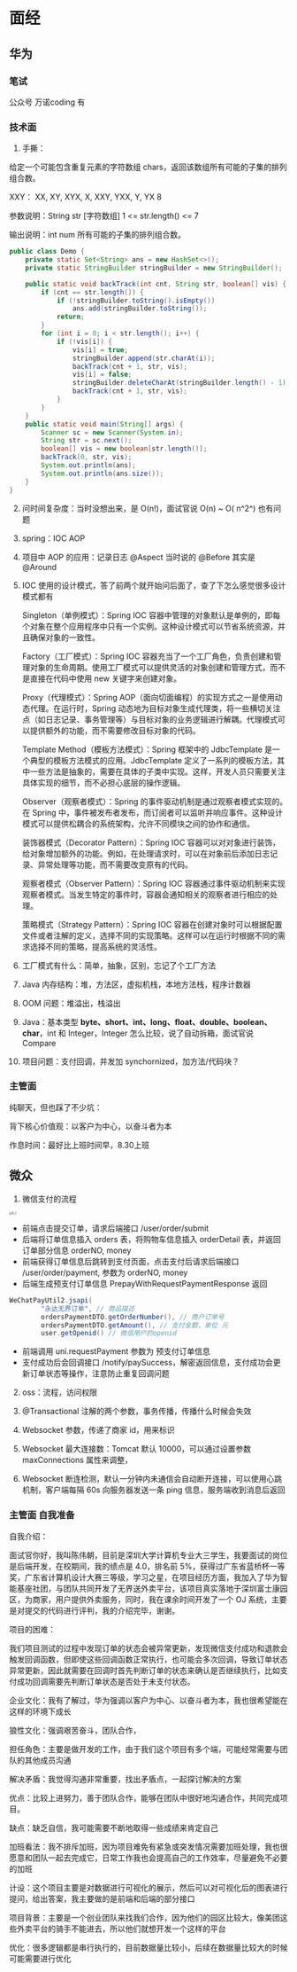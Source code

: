# 面经

## 华为

### 笔试

公众号 万诺coding 有

### 技术面

1. 手撕：

给定一个可能包含重复元素的字符数组 chars，返回该数组所有可能的子集的排列组合数。

XXY： XX, XY, XYX, X, XXY, YXX, Y, YX	8

参数说明：String str [字符数组] 1 <= str.length() <= 7

输出说明：int num 所有可能的子集的排列组合数。

```java
public class Demo {
    private static Set<String> ans = new HashSet<>();
    private static StringBuilder stringBuilder = new StringBuilder();

    public static void backTrack(int cnt, String str, boolean[] vis) {
        if (cnt == str.length()) {
            if (!stringBuilder.toString().isEmpty())
                ans.add(stringBuilder.toString());
            return;
        }
        for (int i = 0; i < str.length(); i++) {
            if (!vis[i]) {
                vis[i] = true;
                stringBuilder.append(str.charAt(i));
                backTrack(cnt + 1, str, vis);
                vis[i] = false;
                stringBuilder.deleteCharAt(stringBuilder.length() - 1);
                backTrack(cnt + 1, str, vis);
            }
        }
    }
    public static void main(String[] args) {
        Scanner sc = new Scanner(System.in);
        String str = sc.next();
        boolean[] vis = new boolean[str.length()];
        backTrack(0, str, vis);
        System.out.println(ans);
        System.out.println(ans.size());
    }
}
```

2. 问时间复杂度：当时没想出来，是 O(n!)，面试官说 O(n) ~ O( n^2^) 也有问题

3. spring：IOC AOP

4. 项目中 AOP 的应用：记录日志 @Aspect 当时说的 @Before 其实是 @Around

5. IOC 使用的设计模式，答了前两个就开始问后面了，查了下怎么感觉很多设计模式都有

   Singleton（单例模式）：Spring IOC 容器中管理的对象默认是单例的，即每个对象在整个应用程序中只有一个实例。这种设计模式可以节省系统资源，并且确保对象的一致性。

   Factory（工厂模式）：Spring IOC 容器充当了一个工厂角色，负责创建和管理对象的生命周期。使用工厂模式可以提供灵活的对象创建和管理方式，而不是直接在代码中使用 new 关键字来创建对象。

   Proxy（代理模式）：Spring  AOP（面向切面编程）的实现方式之一是使用动态代理。在运行时，Spring 动态地为目标对象生成代理类，将一些横切关注点（如日志记录、事务管理等）与目标对象的业务逻辑进行解耦。代理模式可以提供额外的功能，而不需要修改目标对象的代码。

   Template  Method（模板方法模式）：Spring 框架中的 JdbcTemplate 是一个典型的模板方法模式的应用。JdbcTemplate 定义了一系列的模板方法，其中一些方法是抽象的，需要在具体的子类中实现。这样，开发人员只需要关注具体实现的细节，而不必担心底层的操作逻辑。

   Observer（观察者模式）：Spring 的事件驱动机制是通过观察者模式实现的。在 Spring 中，事件被发布者发布，而订阅者可以监听并响应事件。这种设计模式可以提供松耦合的系统架构，允许不同模块之间的协作和通信。

   装饰器模式（Decorator Pattern）：Spring IOC 容器可以对对象进行装饰，给对象增加额外的功能。例如，在处理请求时，可以在对象前后添加日志记录、异常处理等功能，而不需要改变原有的代码。

   观察者模式（Observer Pattern）：Spring IOC 容器通过事件驱动机制来实现观察者模式。当发生特定的事件时，容器会通知相关的观察者进行相应的处理。

   策略模式（Strategy Pattern）：Spring IOC 容器在创建对象时可以根据配置文件或者注解的定义，选择不同的实现策略。这样可以在运行时根据不同的需求选择不同的策略，提高系统的灵活性。

6. 工厂模式有什么：简单，抽象，区别，忘记了个工厂方法

7. Java 内存结构：堆，方法区，虚拟机栈，本地方法栈，程序计数器

8. OOM 问题：堆溢出，栈溢出

9. Java：基本类型 **byte、short、int、long、float、double、boolean、char**，int 和 Integer，Integer 怎么比较，说了自动拆箱，面试官说 Compare

10. 项目问题：支付回调，并发加 synchornized，加方法/代码块？

### 主管面

纯聊天，但也踩了不少坑：

背下核心价值观：以客户为中心，以奋斗者为本

作息时间：最好比上班时间早，8.30上班

## 微众

1. 微信支付的流程

<img src="https://raw.githubusercontent.com/Moriic/picture/main/image/1715528384_0.png" alt="6_2" style="zoom: 33%;" />

- 前端点击提交订单，请求后端接口 /user/order/submit
- 后端将订单信息插入 orders 表，将购物车信息插入 orderDetail 表，并返回订单部分信息 orderNO, money
- 前端获得订单信息后跳转到支付页面，点击支付后请求后端接口 /user/order/payment, 参数为 orderNO, money
- 后端生成预支付订单信息 PrepayWithRequestPaymentResponse 返回

```java
WeChatPayUtil2.jsapi(
        "永达无界订单", // 商品描述
        ordersPaymentDTO.getOrderNumber(), // 商户订单号
        ordersPaymentDTO.getAmount(), // 支付金额，单位 元
        user.getOpenid() // 微信用户的openid
```

- 前端调用 uni.requestPayment 参数为 预支付订单信息
- 支付成功后会回调接口 /notify/paySuccess，解密返回信息，支付成功会更新订单状态等操作，注意防止重复回调问题

2. oss：流程，访问权限

3. @Transactional 注解的两个参数，事务传播，传播什么时候会失效

4. Websocket 参数，传递了商家 id，用来标识 

5. Websocket 最大连接数：Tomcat 默认 10000，可以通过设置参数 maxConnections 属性来调整， 

6. Websocket 断连检测，默认一分钟内未通信会自动断开连接，可以使用心跳机制，客户端每隔 60s 向服务器发送一条 ping 信息，服务端收到消息后返回





### 主管面 自我准备

自我介绍：

面试官你好，我叫陈伟朝，目前是深圳大学计算机专业大三学生，我要面试的岗位是后端开发，在校期间，我的绩点是 4.0，排名前 5%，获得过广东省蓝桥杯一等奖，广东省计算机设计大赛三等级，学习之星，在项目经历方面，我加入了华为智能基座社团，与团队共同开发了无界送外卖平台，该项目真实落地于深圳富士康园区，为商家，用户提供外卖服务，同时，我在课余时间开发了一个 OJ 系统，主要是对提交的代码进行评判，我的介绍完毕，谢谢。

项目的困难：

我们项目测试的过程中发现订单的状态会被异常更新，发现微信支付成功和退款会触发回调函数，但即使这些回调函数正常执行，也可能会多次回调，导致订单状态异常更新，因此就需要在回调时首先判断订单的状态来确认是否继续执行，比如支付成功回调需要先判断订单状态是否处于未支付状态。

企业文化：我有了解过，华为强调以客户为中心、以奋斗者为本，我也很希望能在这样的环境下成长

狼性文化：强调艰苦奋斗，团队合作，

担任角色：主要是做开发的工作，由于我们这个项目有多个端，可能经常需要与团队的其他成员沟通

解决矛盾：我觉得沟通非常重要，找出矛盾点，一起探讨解决的方案

优点：比较上进努力，善于团队合作，能够在团队中很好地沟通合作，共同完成项目。

缺点：缺乏自信，我可能需要不断地取得一些成绩来肯定自己

加班看法：我不排斥加班，因为项目难免有紧急或突发情况需要加班处理，我也很愿意和团队一起去完成它，日常工作我也会提高自己的工作效率，尽量避免不必要的加班

计设：这个项目主要是对数据进行可视化的展示，然后可以对可视化后的图表进行提问，给出答案，我主要做的是前端和后端的部分接口

项目背景：主要是一个创业团队来找我们合作，因为他们的园区比较大，像美团这些外卖平台的骑手不能进去，所以他们就想开发一个这样的平台

优化：很多逻辑都是串行执行的，目前数据量比较小，后续在数据量比较大的时候可能需要进行优化



